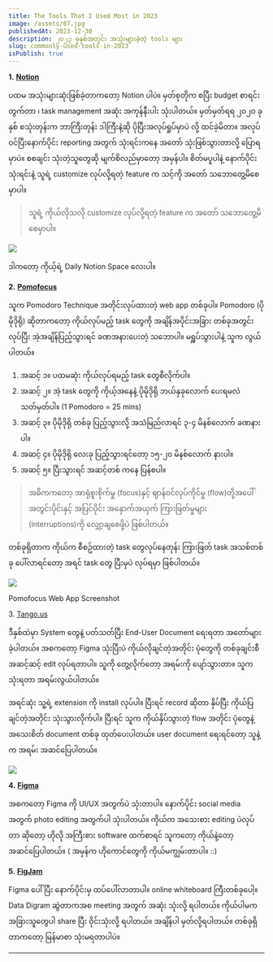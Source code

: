```yaml
---
title: The Tools That I Used Most in 2023
image: /assets/07.jpg
publishedAt: 2023-12-30
description: ၂၀၂၃ ခုနှစ်အတွင်း အသုံးများခဲ့တဲ့ tools များ
slug: commonly-used-tools-in-2023
isPublish: true
---
```

**1.** [**Notion**](https://www.notion.so/)

ပထမ အသုံးများဆုံးဖြစ်ခဲ့တာကတော့ Notion ပါပဲ။ မှတ်စုတိုက စပြီး budget စာရင်းတွက်တာ ၊ task management အဆုံး အကုန်နီးပါး သုံးပါတယ်။ မှတ်မှတ်ရရ ၂၀၂၀ ခုနှစ် စသုံးတုန်းက ဘာကြီးတုန်း ဒါကြီးနဲ့ဆို ပိုပြီးအလုပ်ရှုပ်မှာပဲ လို့ ထင်ခဲ့မိတာ။ အလုပ်ဝင်ပြီးနောက်ပိုင်း reporting အတွက် သုံးရင်းကနေ အတော် သုံးဖြစ်သွားတာလို့ ပြောရမှာပဲ။ စစချင်း သုံးတဲ့သူတွေဆို မျက်စိလည်မှာတော့ အမှန်ပါ။ စိတ်မပူပါနဲ့ နောက်ပိုင်း သုံးရင်းနဲ့ သူရဲ့ customize လုပ်လို့ရတဲ့ feature က သင့်ကို အတော် သဘောတွေ့မိစေမှာပါ။

> သူရဲ့ ကိုယ်လိုသလို customize လုပ်လို့ရတဲ့ feature က အတော် သဘောတွေ့မိစေမှာပါ။

![](https://miro.medium.com/v2/resize:fit:560/1*mdj2CsFXXhKpLbrD4-h9HQ.png)

ဒါကတော့ ကိုယ့်ရဲ့ Daily Notion Space လေးပါ။

**2.** [**Pomofocus**](https://pomofocus.io/)

သူက Pomodoro Technique အတိုင်းလုပ်ထားတဲ့ web app တစ်ခုပါ။ Pomodoro (ပိုမိုဒိုရို) ဆိုတာကတော့ ကိုယ်လုပ်မည့် task တွေကို အချိန်အပိုင်းအခြား တစ်ခုအတွင်း လုပ်ပြီး အဲ့အချိန်ပြည့်သွားရင် ခဏအနားပေးတဲ့ သဘောပါ။ မရှူပ်သွားပါနဲ့ သူက လွယ်ပါတယ်။

1. အဆင့် ၁။ ပထမဆုံး ကိုယ်လုပ်ရမည့် task တွေစီလိုက်ပါ။
2. အဆင့် ၂။ အဲ့ task တွေကို ကိုယ့်အနေနဲ့ ပိုမိုဒိုရို ဘယ်နှခုလောက် ပေးရမလဲ သတ်မှတ်ပါ။ (1 Pomodoro = 25 mins)
3. အဆင့် ၃။ ပိုမိုဒိုရို တစ်ခု ပြည့်သွားလို့ အသံမြည်လာရင် ၃-၄ မိနစ်လောက် ခဏနားပါ။
4. အဆင့် ၄။ ပိုမိုဒိုရို လေးခု ပြည့်သွားရင်တော့ ၁၅-၂၀ မိနစ်လောက် နားပါ။
5. အဆင့် ၅။ ပြီးသွားရင် အဆင့်တစ် ကနေ ပြန်စပါ။

> အဓိကကတော့ အာရုံစူးစိုက်မှု (focus)နှင့် ဈာန်ဝင်လုပ်ကိုင်မှု (flow)တို့အပေါ် အတွင်းပိုင်းနှင့် အပြင်ပိုင်း အနှောက်အယှက် ကြားဖြတ်မှုများ (interruptions)ကို လျှော့ချစေဖို့ပဲ ဖြစ်ပါတယ်။

တစ်ခုရှိတာက ကိုယ်က စီစဥ်ထားတဲ့ task တွေလုပ်နေတုန်း ကြားဖြတ် task အသစ်တစ်ခု ပေါ်လာရင်တော့ အရင် task တွေ ပြီးမှပဲ လုပ်ရမှာ ဖြစ်ပါတယ်။

![](https://miro.medium.com/v2/resize:fit:560/1*OIgmhGVzSx6X4l-a9QAv7w.png)

Pomofocus Web App Screenshot

3. [Tango.us](https://www.tango.us/)

ဒီနှစ်ထဲမှာ System တွေနဲ့ ပတ်သတ်ပြီး End-User Document ရေးရတာ အတော်များခဲ့ပါတယ်။ အစကတော့ Figma သုံးပြီးပဲ ကိုယ်လိုချင်တဲ့အတိုင်း ပုံတွေကို တစ်ခုချင်းစီ အဆင့်ဆင့် edit လုပ်ရတာပါ။ သူကို တွေ့လိုက်တော့ အရမ်းကို ပျော်သွားတာ။ သူက သုံးရတာ အရမ်းလွယ်ပါတယ်။

အရင်ဆုံး သူ့ရဲ့ extension ကို install လုပ်ပါ။ ပြီးရင် record ဆိုတာ နှိပ်ပြီး ကိုယ်ပြချင်တဲ့အတိုင်း သုံးသွားလိုက်ပါ။ ပြီးရင် သူက ကိုယ်နှိပ်သွားတဲ့ flow အတိုင်း ပုံတွေနဲ့ အသေးစိတ် document တစ်ခု ထုတ်ပေးပါတယ်။ user document ရေးရင်တော့ သူနဲ့က အရမ်း အဆင်ပြေပါတယ်။

![](https://miro.medium.com/v2/resize:fit:560/1*Nc2enLFX7heLT526dWeUFA.png)

**4.** [**Figma**](https://figma.com/)

အစကတော့ Figma ကို UI/UX အတွက်ပဲ သုံးတာပါ။ နောက်ပိုင်း social media အတွက် photo editing အတွက်ပါ သုံးပါတယ်။ ကိုယ်က အသေးစား editing ပဲလုပ်တာ ဆိုတော့ ဟိုလို အကြီးစား software ထက်စာရင် သူကတော့ ကိုယ်နဲ့တော့ အဆင်ပြေပါတယ်။ ( အမှန်က ဟိုကောင်တွေကို ကိုယ်မကျွမ်းတာပါ။ ::)

**5.** [**FigJam**](https://figma.com/)

Figma ပေါ်ပြီး နောက်ပိုင်းမှ ထပ်ပေါ်လာတာပါ။ online whiteboard ကြီးတစ်ခုပေါ့။ Data Digram ဆွဲတာကအစ meeting အတွက် အဆုံး သုံးလို့ ရပါတယ်။ ကိုယ်ပါမက အခြားသူတွေပါ share ပြီး ဝိုင်းသုံးလို့ ရပါတယ်။ အချိန်ပါ မှတ်လို့ရပါတယ်။ တစ်ခုရှိတာကတော့ မြန်မာစာ သုံးမရတာပါပဲ။

---